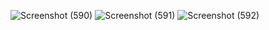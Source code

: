 ![Screenshot (590)](https://github.com/user-attachments/assets/1ee125ed-0272-45cc-b08d-9529810e0d35)
![Screenshot (591)](https://github.com/user-attachments/assets/240a0c3a-6963-4c95-b167-edcc985def81)
![Screenshot (592)](https://github.com/user-attachments/assets/1e2fef20-6a2c-4626-b3cf-9fbf83edf9d3)
